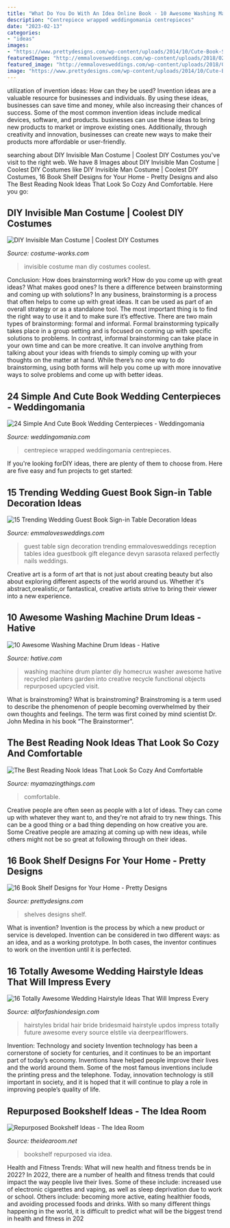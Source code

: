 ```yaml
---
title: "What Do You Do With An Idea Online Book - 10 Awesome Washing Machine Drum Ideas"
description: "Centrepiece wrapped weddingomania centrepieces"
date: "2023-02-13"
categories:
- "ideas"
images:
- "https://www.prettydesigns.com/wp-content/uploads/2014/10/Cute-Book-Shelves.jpg"
featuredImage: "http://emmalovesweddings.com/wp-content/uploads/2018/02/wedding-guest-book-table-ideas.jpg"
featured_image: "http://emmalovesweddings.com/wp-content/uploads/2018/02/wedding-guest-book-table-ideas.jpg"
image: "https://www.prettydesigns.com/wp-content/uploads/2014/10/Cute-Book-Shelves.jpg"
---
```



utilization of invention ideas: How can they be used?
Invention ideas are a valuable resource for businesses and individuals. By using these ideas, businesses can save time and money, while also increasing their chances of success. Some of the most common invention ideas include medical devices, software, and products. businesses can use these ideas to bring new products to market or improve existing ones. Additionally, through creativity and innovation, businesses can create new ways to make their products more affordable or user-friendly.

	

		
searching about DIY Invisible Man Costume | Coolest DIY Costumes you've visit to the right web. We have 8 Images about DIY Invisible Man Costume | Coolest DIY Costumes like DIY Invisible Man Costume | Coolest DIY Costumes, 16 Book Shelf Designs for Your Home - Pretty Designs and also The Best Reading Nook Ideas That Look So Cozy And Comfortable. Here you go:
		
    
## DIY Invisible Man Costume | Coolest DIY Costumes

<img loading=lazy src="https://photos.costume-works.com/full/invisible_man13.jpg" onerror="this.onerror=null;this.src='https://tse4.mm.bing.net/th?id=OIP.s7uRWbkKO7VW9aPzNP4oDAHaMT&amp;pid=15.1';" alt="DIY Invisible Man Costume | Coolest DIY Costumes">

_Source: costume-works.com_

>invisible costume man diy costumes coolest. 

	

Conclusion: How does brainstorming work? How do you come up with great ideas? What makes good ones? Is there a difference between brainstorming and coming up with solutions?
In any business, brainstorming is a process that often helps to come up with great ideas. It can be used as part of an overall strategy or as a standalone tool. The most important thing is to find the right way to use it and to make sure it’s effective. There are two main types of brainstorming: formal and informal. Formal brainstorming typically takes place in a group setting and is focused on coming up with specific solutions to problems. In contrast, informal brainstorming can take place in your own time and can be more creative. It can involve anything from talking about your ideas with friends to simply coming up with your thoughts on the matter at hand. While there’s no one way to do brainstorming, using both forms will help you come up with more innovative ways to solve problems and come up with better ideas.

    
## 24 Simple And Cute Book Wedding Centerpieces - Weddingomania

<img loading=lazy src="https://i.weddingomania.com/24-Elegant-Ideas-For-A-Book-Inspired-Wedding18.jpg" onerror="this.onerror=null;this.src='https://tse2.mm.bing.net/th?id=OIP.1bDyuBEWw2TZEDrwX3JCPQAAAA&amp;pid=15.1';" alt="24 Simple And Cute Book Wedding Centerpieces - Weddingomania">

_Source: weddingomania.com_

>centrepiece wrapped weddingomania centrepieces. 

	

If you're looking forDIY ideas, there are plenty of them to choose from. Here are five easy and fun projects to get started: 

    
## 15 Trending Wedding Guest Book Sign-in Table Decoration Ideas

<img loading=lazy src="http://emmalovesweddings.com/wp-content/uploads/2018/02/wedding-guest-book-table-ideas.jpg" onerror="this.onerror=null;this.src='https://tse3.mm.bing.net/th?id=OIP.ZO_LE-6hElaSuxNqTTBIyAHaLH&amp;pid=15.1';" alt="15 Trending Wedding Guest Book Sign-in Table Decoration Ideas">

_Source: emmalovesweddings.com_

>guest table sign decoration trending emmalovesweddings reception tables idea guestbook gift elegance devyn sarasota relaxed perfectly nails weddings. 

	

Creative art is a form of art that is not just about creating beauty but also about exploring different aspects of the world around us. Whether it's abstract,orealistic,or fantastical, creative artists strive to bring their viewer into a new experience.

    
## 10 Awesome Washing Machine Drum Ideas - Hative

<img loading=lazy src="https://hative.com/wp-content/uploads/2014/10/washing-machine-drum-ideas/5-washing-machine-drum-planter.jpg" onerror="this.onerror=null;this.src='https://tse4.mm.bing.net/th?id=OIP.EI43Sr881ucum3ZCqchRMwHaKm&amp;pid=15.1';" alt="10 Awesome Washing Machine Drum Ideas - Hative">

_Source: hative.com_

>washing machine drum planter diy homecrux washer awesome hative recycled planters garden into creative recycle functional objects repurposed upcycled visit. 

	

What is brainstroming?
What is brainstroming? Brainstroming is a term used to describe the phenomenon of people becoming overwhelmed by their own thoughts and feelings. The term was first coined by mind scientist Dr. John Medina in his book “The Brainstormer”.

    
## The Best Reading Nook Ideas That Look So Cozy And Comfortable

<img loading=lazy src="https://myamazingthings.com/wp-content/uploads/2017/08/reading-nook-1.jpg" onerror="this.onerror=null;this.src='https://tse4.mm.bing.net/th?id=OIP.JD1wRUfK2Ii-OrY7kW0nCAHaLJ&amp;pid=15.1';" alt="The Best Reading Nook Ideas That Look So Cozy And Comfortable">

_Source: myamazingthings.com_

>comfortable. 

	

Creative people are often seen as people with a lot of ideas. They can come up with whatever they want to, and they're not afraid to try new things. This can be a good thing or a bad thing depending on how creative you are. Some Creative people are amazing at coming up with new ideas, while others might not be so great at following through on their ideas.

    
## 16 Book Shelf Designs For Your Home - Pretty Designs

<img loading=lazy src="https://www.prettydesigns.com/wp-content/uploads/2014/10/Cute-Book-Shelves.jpg" onerror="this.onerror=null;this.src='https://tse3.mm.bing.net/th?id=OIP.NfW3fs-KjpCkdNMnJqktBQHaMi&amp;pid=15.1';" alt="16 Book Shelf Designs for Your Home - Pretty Designs">

_Source: prettydesigns.com_

>shelves designs shelf. 

	

What is invention?
Invention is the process by which a new product or service is developed. Invention can be considered in two different ways: as an idea, and as a working prototype. In both cases, the inventor continues to work on the invention until it is perfected.

    
## 16 Totally Awesome Wedding Hairstyle Ideas That Will Impress Every

<img loading=lazy src="https://allforfashiondesign.com/wp-content/uploads/2016/09/ba-4-600x899.jpg" onerror="this.onerror=null;this.src='https://tse3.mm.bing.net/th?id=OIP.fOvgbJBexzskj2VAkCTiygHaLG&amp;pid=15.1';" alt="16 Totally Awesome Wedding Hairstyle Ideas That Will Impress Every">

_Source: allforfashiondesign.com_

>hairstyles bridal hair bride bridesmaid hairstyle updos impress totally future awesome every source elstile via deerpearlflowers. 

	

Invention: Technology and society
Invention technology has been a cornerstone of society for centuries, and it continues to be an important part of today’s economy. Inventions have helped people improve their lives and the world around them. Some of the most famous inventions include the printing press and the telephone. Today, innovation technology is still important in society, and it is hoped that it will continue to play a role in improving people’s quality of life.

    
## Repurposed Bookshelf Ideas - The Idea Room

<img loading=lazy src="https://www.theidearoom.net/wp-content/uploads/2016/08/e2fc37b5acf1af078500be0e5777ae4e.jpg" onerror="this.onerror=null;this.src='https://tse1.mm.bing.net/th?id=OIP.4vw3tazxrweFAL4OV3euTgHaJ3&amp;pid=15.1';" alt="Repurposed Bookshelf Ideas - The Idea Room">

_Source: theidearoom.net_

>bookshelf repurposed via idea. 

	

Health and Fitness Trends: What will new health and fitness trends be in 2022?
In 2022, there are a number of health and fitness trends that could impact the way people live their lives. Some of these include: increased use of electronic cigarettes and vaping, as well as sleep deprivation due to work or school. Others include: becoming more active, eating healthier foods, and avoiding processed foods and drinks. With so many different things happening in the world, it is difficult to predict what will be the biggest trend in health and fitness in 202

